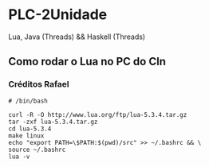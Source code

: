 # PLC-2Unidade
Lua, Java (Threads) &amp;&amp; Haskell (Threads)


## Como rodar o Lua no PC do CIn
### Créditos Rafael
```
# /bin/bash

curl -R -O http://www.lua.org/ftp/lua-5.3.4.tar.gz
tar -zxf lua-5.3.4.tar.gz
cd lua-5.3.4
make linux
echo "export PATH=\$PATH:$(pwd)/src" >> ~/.bashrc && \
source ~/.bashrc
lua -v
```
